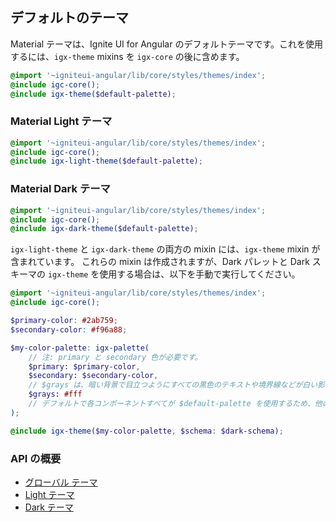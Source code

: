 ## デフォルトのテーマ
Material テーマは、Ignite UI for Angular のデフォルトテーマです。これを使用するには、`igx-theme` mixins を `igx-core` の後に含めます。

```scss
@import '~igniteui-angular/lib/core/styles/themes/index';
@include igc-core();
@include igx-theme($default-palette);
```

### Material Light テーマ
```scss
@import '~igniteui-angular/lib/core/styles/themes/index';
@include igc-core();
@include igx-light-theme($default-palette);
```

### Material Dark テーマ
```scss
@import '~igniteui-angular/lib/core/styles/themes/index';
@include igc-core();
@include igx-dark-theme($default-palette);
```

`igx-light-theme` と `igx-dark-theme` の両方の mixin には、`igx-theme` mixin が含まれています。
これらの mixin は作成されますが、Dark パレットと Dark スキーマの `igx-theme` を使用する場合は、以下を手動で実行してください。

```scss
@import '~igniteui-angular/lib/core/styles/themes/index';
@include igc-core();

$primary-color: #2ab759;
$secondary-color: #f96a88;

$my-color-palette: igx-palette(
    // 注: primary と secondary 色が必要です。
    $primary: $primary-color,
    $secondary: $secondary-color,
    // $grays は、暗い背景で目立つようにすべての黒色のテキストや境界線などが白い影になります。
    $grays: #fff 
    // デフォルトで各コンポーネントすべてが $default-palette を使用するため、他の色 ($info や $error など) を指定しない場合、$default-palette のデフォルト値を使用します。
);

@include igx-theme($my-color-palette, $schema: $dark-schema);
```

### API の概要
* [グローバル テーマ]({environment:sassApiUrl}/index.html#mixin-igx-theme)
* [Light テーマ]({environment:sassApiUrl}/index.html#mixin-igx-light-theme)
* [Dark テーマ]({environment:sassApiUrl}/index.html#mixin-igx-dark-theme)
